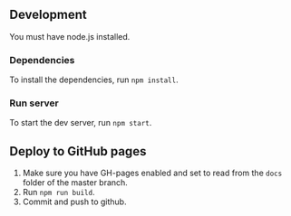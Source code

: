 

## Development

You must have node.js installed.

### Dependencies

To install the dependencies, run `npm install`.

### Run server

To start the dev server, run `npm start`.


## Deploy to GitHub pages

1. Make sure you have GH-pages enabled and set to read from the `docs` folder of the master branch.
2. Run `npm run build`.
3. Commit and push to github.
